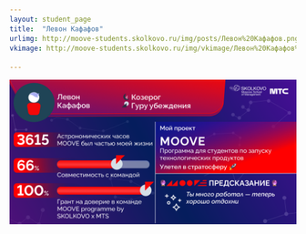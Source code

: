 ```yaml
---
layout: student_page
title:  "Левон Кафафов"
urlimg: http://moove-students.skolkovo.ru/img/posts/Левон%20Кафафов.png
vkimage: http://moove-students.skolkovo.ru/img/vkimage/Левон%20Кафафов%20для%20Вк.png

---
```


<img class="img-fluid" src="/img/posts/Левон Кафафов.png" alt="team">
